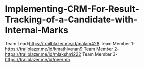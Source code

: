 # Implementing-CRM-For-Result-Tracking-of-a-Candidate-with-Internal-Marks
Team Lead:https://trailblazer.me/id/malam428
Team Member 1-https://trailblazer.me/id/kmathivanan9
Team Member 2-https://trailblazer.me/id/mlakshmi222
Team Member 3-https://trailblazer.me/id/peerm5
